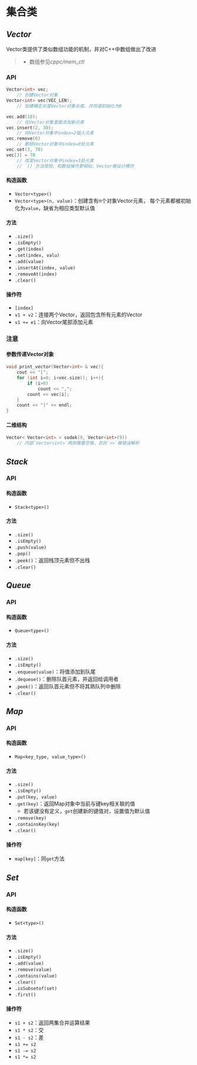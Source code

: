 #	集合类

##	*Vector*

Vector类提供了类似数组功能的机制，并对C++中数组做出了改进

> - 数组参见*cppc/mem_ctl*

###	API

```cpp
Vector<int> vec;
	// 创建Vector对象
Vector<int> vec(VEC_LEN);
	// 创建确定长度Vector对象长度，并将值初始化为0

vec.add(10);
	// 在Vector对象里面添加新元素
vec.insert(2, 30);
	// 向Vector对象中index=2插入元素
vec.remove(0)
	// 删除Vector对象中index=0处元素
vec.set(3, 70)
vec[3] = 70
	// 改变Vector对象中index=3处元素
	// `[]`方法简短、和数组操作更相似，Vector被设计模仿
```

####	构造函数

-	`Vector<type>()`
-	`Vector<type>(n, value)`：创建含有n个对象Vector元素，
	每个元素都被初始化为`value`，缺省为相应类型默认值

####	方法

-	`.size()`
-	`.isEmpty()`
-	`.get(index)`
-	`.set(index, valu)`
-	`.add(value)`
-	`.insertAt(index, value)`
-	`.removeAt(index)`
-	`.clear()`

####	操作符

-	`[index]`
-	`v1 + v2`：连接两个Vector，返回包含所有元素的Vector
-	`v1 += e1`：向Vector尾部添加元素

###	注意

####	参数传递Vector对象

```cpp
void print_vector(Vector<int> & vec){
	cout << "[";
	for (int i=0; i<vec.size(); i++){
		if (i>0)
			count << ",";
		count << vec[i];
	}
	count << "]" << endl;
}
```

####	二维结构

```cpp
Vector< Vector<int> > sodok(9, Vector<int>(9))
	// 内部`Vector<int>`两侧需要空格，否则`>>`被错误解析
```

##	*Stack*

###	API

####	构造函数

-	`Stack<type>()`

####	方法

-	`.size()`
-	`.isEmpty()`
-	`.push(value)`
-	`.pop()`
-	`.peek()`：返回栈顶元素但不出栈
-	`.clear()`

##	*Queue*

###	API

####	构造函数

-	`Queue<type>()`

####	方法

-	`.size()`
-	`.isEmpty()`
-	`.enqueue(value)`：将值添加到队尾
-	`.dequeue()`：删除队首元素，并返回给调用者
-	`.peek()`：返回队首元素但不将其熟队列中删除
-	`.clear()`

##	*Map*

###	API

####	构造函数

-	`Map<key_type, value_type>()`

####	方法

-	`.size()`
-	`.isEmpty()`
-	`.put(key, value)`
-	`.get(key)`：返回Map对象中当前与键key相关联的值
	-	若该键没有定义，`get`创建新的键值对，设置值为默认值
-	`.remove(key)`
-	`.containsKey(key)`
-	`.clear()`

####	操作符

-	`map[key]`：同`get`方法

##	*Set*

###	API

####	构造函数

-	`Set<type>()`

####	方法

-	`.size()`
-	`.isEmpty()`
-	`.add(value)`
-	`.remove(value)`
-	`.contains(value)`
-	`.clear()`
-	`.isSubsetof(set)`
-	`.first()`

####	操作符

-	`s1 + s2`：返回两集合并运算结果
-	`s1 * s2`：交
-	`s1 - s2`：差
-	`s1 += s2`
-	`s1 -= s2`
-	`s1 *= s2`


